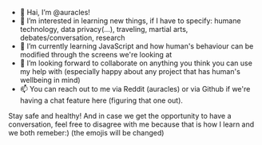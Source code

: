 - 👋 Hai, I’m @auracles!
- 👀 I’m interested in learning new things, if I have to specify: humane technology, data privacy(...), traveling, martial arts, debates/conversation, research
- 🌱 I’m currently learning JavaScript and how human's behaviour can be modified through the screens we're looking at
- 💞️ I’m looking forward to collaborate on anything you think you can use my help with (especially happy about any project that has human's wellbeing in mind)
- 📫 You can reach out to me via Reddit (auracles) or via Github if we're having a chat feature here (figuring that one out).

Stay safe and healthy! And in case we get the opportunity to have a conversation, feel free to disagree with me because that is how I learn and we both remeber:)
(the emojis will be changed)

<!---
auracles/auracles is a ✨ special ✨ repository because its `README.md` (this file) appears on your GitHub profile.
You can click the Preview link to take a look at your changes.
--->
